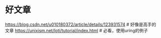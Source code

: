 # 好文章

https://blog.csdn.net/u010180372/article/details/123931574 # 好像是高手的文章
https://unixism.net/loti/tutorial/index.html # 必看，使用uring的例子
